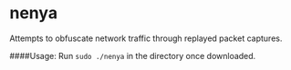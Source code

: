 # nenya
Attempts to obfuscate network traffic through replayed packet captures.

####Usage:
Run `sudo ./nenya` in the directory once downloaded.

